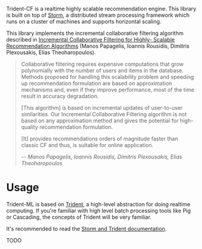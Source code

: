Trident-CF is a realtime highly scalable recommendation engine.
This library is built on top of [Storm](https://github.com/nathanmarz/storm), a distributed stream processing framework which runs on a cluster of machines and supports horizontal scaling.

This library implements the incremental collaborative filtering algorithm described in [Incremental Collaborative Filtering for Highly-
Scalable Recommendation Algorithms](http://dl.acm.org/citation.cfm?id=2140812) (Manos Papagelis, Ioannis Rousidis, Dimitris Plexousakis, Elias Theoharopoulos).


> Collaborative filtering requires expensive computations that grow polynomially with the number of users and items in the database. Methods proposed for handling this scalability problem and speeding up recommendation formulation are based on approximation mechanisms and, even if they improve performance, most of the time result in accuracy degradation. 
>
> [This algorithm] is based on incremental updates of user-to-user similarities. Our Incremental Collaborative Filtering algorithm is not based on any approximation method and gives the potential for high-quality recommendation formulation.
>
> [It] provides recommendations orders of magnitude faster than classic CF and thus, is suitable for online application.
>
> -- <cite>Manos Papagelis, Ioannis Rousidis, Dimitris Plexousakis, Elias Theoharopoulos</cite>


# Usage

Trident-ML is based on [Trident](https://github.com/nathanmarz/storm/wiki/Trident-tutorial), a high-level abstraction for doing realtime computing.
If you're familiar with high level batch processing tools like Pig or Cascading, the concepts of Trident will be very familiar.

It's recommended to read the [Storm and Trident documentation](https://github.com/nathanmarz/storm/wiki/Documentation).

TODO

